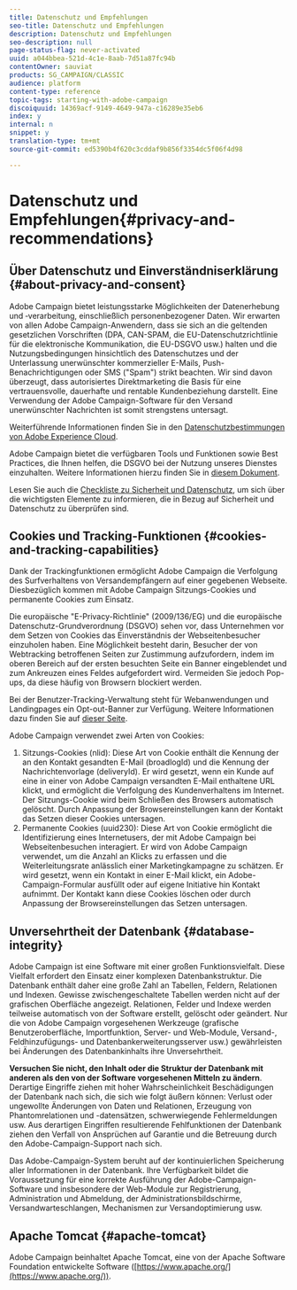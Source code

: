 ```yaml
---
title: Datenschutz und Empfehlungen
seo-title: Datenschutz und Empfehlungen
description: Datenschutz und Empfehlungen
seo-description: null
page-status-flag: never-activated
uuid: a044bbea-521d-4c1e-8aab-7d51a87fc94b
contentOwner: sauviat
products: SG_CAMPAIGN/CLASSIC
audience: platform
content-type: reference
topic-tags: starting-with-adobe-campaign
discoiquuid: 14369acf-9149-4649-947a-c16289e35eb6
index: y
internal: n
snippet: y
translation-type: tm+mt
source-git-commit: ed5390b4f620c3cddaf9b856f3354dc5f06f4d98

---
```



# Datenschutz und Empfehlungen{#privacy-and-recommendations}

## Über Datenschutz und Einverständniserklärung {#about-privacy-and-consent}

Adobe Campaign bietet leistungsstarke Möglichkeiten der Datenerhebung und ‑verarbeitung, einschließlich personenbezogener Daten. Wir erwarten von allen Adobe Campaign-Anwendern, dass sie sich an die geltenden gesetzlichen Vorschriften (DPA, CAN-SPAM, die EU-Datenschutzrichtlinie für die elektronische Kommunikation, die EU-DSGVO usw.) halten und die Nutzungsbedingungen hinsichtlich des Datenschutzes und der Unterlassung unerwünschter kommerzieller E-Mails, Push-Benachrichtigungen oder SMS (&quot;Spam&quot;) strikt beachten. Wir sind davon überzeugt, dass autorisiertes Direktmarketing die Basis für eine vertrauensvolle, dauerhafte und rentable Kundenbeziehung darstellt. Eine Verwendung der Adobe Campaign-Software für den Versand unerwünschter Nachrichten ist somit strengstens untersagt.

Weiterführende Informationen finden Sie in den [Datenschutzbestimmungen von Adobe Experience Cloud](https://www.adobe.com/privacy/marketing-cloud.html).

Adobe Campaign bietet die verfügbaren Tools und Funktionen sowie Best Practices, die Ihnen helfen, die DSGVO bei der Nutzung unseres Dienstes einzuhalten. Weitere Informationen hierzu finden Sie in [diesem Dokument](https://docs.campaign.adobe.com/doc/AC/getting_started/EN/ACC_GDPR.html).

Lesen Sie auch die [Checkliste zu Sicherheit und Datenschutz](https://docs.campaign.adobe.com/doc/AC/getting_started/EN/security.html), um sich über die wichtigsten Elemente zu informieren, die in Bezug auf Sicherheit und Datenschutz zu überprüfen sind.

## Cookies und Tracking-Funktionen {#cookies-and-tracking-capabilities}

Dank der Trackingfunktionen ermöglicht Adobe Campaign die Verfolgung des Surfverhaltens von Versandempfängern auf einer gegebenen Webseite. Diesbezüglich kommen mit Adobe Campaign Sitzungs-Cookies und permanente Cookies zum Einsatz.

Die europäische &quot;E-Privacy-Richtlinie&quot; (2009/136/EG) und die europäische Datenschutz-Grundverordnung (DSGVO) sehen vor, dass Unternehmen vor dem Setzen von Cookies das Einverständnis der Webseitenbesucher einzuholen haben. Eine Möglichkeit besteht darin, Besucher der von Webtracking betroffenen Seiten zur Zustimmung aufzufordern, indem im oberen Bereich auf der ersten besuchten Seite ein Banner eingeblendet und zum Ankreuzen eines Feldes aufgefordert wird. Vermeiden Sie jedoch Pop-ups, da diese häufig von Browsern blockiert werden.

Bei der Benutzer-Tracking-Verwaltung steht für Webanwendungen und Landingpages ein Opt-out-Banner zur Verfügung. Weitere Informationen dazu finden Sie auf [dieser Seite](../../web/using/web-application-tracking-opt-out.md).

Adobe Campaign verwendet zwei Arten von Cookies:

1. Sitzungs-Cookies (nlid): Diese Art von Cookie enthält die Kennung der an den Kontakt gesandten E-Mail (broadlogId) und die Kennung der Nachrichtenvorlage (deliveryId). Er wird gesetzt, wenn ein Kunde auf eine in einer von Adobe Campaign versandten E-Mail enthaltene URL klickt, und ermöglicht die Verfolgung des Kundenverhaltens im Internet. Der Sitzungs-Cookie wird beim Schließen des Browsers automatisch gelöscht. Durch Anpassung der Browsereinstellungen kann der Kontakt das Setzen dieser Cookies untersagen.
1. Permanente Cookies (uuid230): Diese Art von Cookie ermöglicht die Identifizierung eines Internetusers, der mit Adobe Campaign bei Webseitenbesuchen interagiert. Er wird von Adobe Campaign verwendet, um die Anzahl an Klicks zu erfassen und die Weiterleitungsrate anlässlich einer Marketingkampagne zu schätzen. Er wird gesetzt, wenn ein Kontakt in einer E-Mail klickt, ein Adobe-Campaign-Formular ausfüllt oder auf eigene Initiative hin Kontakt aufnimmt. Der Kontakt kann diese Cookies löschen oder durch Anpassung der Browsereinstellungen das Setzen untersagen.

## Unversehrtheit der Datenbank {#database-integrity}

Adobe Campaign ist eine Software mit einer großen Funktionsvielfalt. Diese Vielfalt erfordert den Einsatz einer komplexen Datenbankstruktur. Die Datenbank enthält daher eine große Zahl an Tabellen, Feldern, Relationen und Indexen. Gewisse zwischengeschaltete Tabellen werden nicht auf der grafischen Oberfläche angezeigt. Relationen, Felder und Indexe werden teilweise automatisch von der Software erstellt, gelöscht oder geändert. Nur die von Adobe Campaign vorgesehenen Werkzeuge (grafische Benutzeroberfläche, Importfunktion, Server- und Web-Module, Versand-, Feldhinzufügungs- und Datenbankerweiterungsserver usw.) gewährleisten bei Änderungen des Datenbankinhalts ihre Unversehrtheit.

**Versuchen Sie nicht, den Inhalt oder die Struktur der Datenbank mit anderen als den von der Software vorgesehenen Mitteln zu ändern**. Derartige Eingriffe ziehen mit hoher Wahrscheinlichkeit Beschädigungen der Datenbank nach sich, die sich wie folgt äußern können: Verlust oder ungewollte Änderungen von Daten und Relationen, Erzeugung von Phantomrelationen und -datensätzen, schwerwiegende Fehlermeldungen usw. Aus derartigen Eingriffen resultierende Fehlfunktionen der Datenbank ziehen den Verfall von Ansprüchen auf Garantie und die Betreuung durch den Adobe-Campaign-Support nach sich.

Das Adobe-Campaign-System beruht auf der kontinuierlichen Speicherung aller Informationen in der Datenbank. Ihre Verfügbarkeit bildet die Voraussetzung für eine korrekte Ausführung der Adobe-Campaign-Software und insbesondere der Web-Module zur Registrierung, Administration und Abmeldung, der Administrationsbildschirme, Versandwarteschlangen, Mechanismen zur Versandoptimierung usw.

## Apache Tomcat {#apache-tomcat}

Adobe Campaign beinhaltet Apache Tomcat, eine von der Apache Software Foundation entwickelte Software ([https://www.apache.org/](https://www.apache.org/)).
